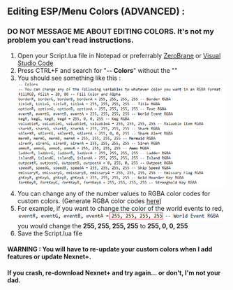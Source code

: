 ## Editing ESP/Menu Colors (ADVANCED) :
### DO NOT MESSAGE ME ABOUT EDITING COLORS. It's not my problem you can't read instructions.
  1. Open your Script.lua file in Notepad or preferrably [ZeroBrane](https://studio.zerobrane.com/download?not-this-time) or [Visual Studio Code](https://code.visualstudio.com/download)
  2. Press CTRL+F and search for "**-- Colors**" without the ""
  3. You should see something like this :  
    ![alt text](https://github.com/Izoee/NexnetPlus/blob/main/Resources/colorsCode1.png?raw=true)
  4. You can change any of the number values to RGBA color codes for custom colors. (Generate RGBA color codes [here](https://rgbacolorpicker.com/))
  5. For example, if you want to change the color of the world events to red,  
    ![alt text](https://github.com/Izoee/NexnetPlus/blob/main/Resources/colorsCode2.png?raw=true)  
    you would change the **255, 255, 255, 255** to **255, 0, 0, 255**
  6. Save the Script.lua file

#### WARNING : You will have to re-update your custom colors when I add features or update Nexnet+.
#### If you crash, re-download Nexnet+ and try again... or don't, I'm not your dad.
